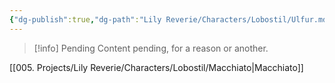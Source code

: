 ```yaml
---
{"dg-publish":true,"dg-path":"Lily Reverie/Characters/Lobostil/Ulfur.md","permalink":"/lily-reverie/characters/lobostil/ulfur/","created":"2024-01-20T04:37:52.178-03:00","updated":"2024-01-20T04:47:03.121-03:00"}
---
```



>[!info] Pending
>Content pending, for a reason or another.

[[005. Projects/Lily Reverie/Characters/Lobostil/Macchiato\|Macchiato]]